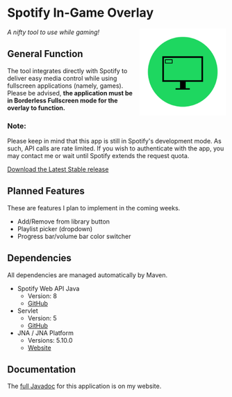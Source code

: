 # Spotify In-Game Overlay

<img align="right" src="src/main/java/az/araezarzosa/spotifyoverlay/spotify_in_game_overlay/icon.png?raw=true" height="200" width="200">

*A nifty tool to use while gaming!*


## General Function
The tool integrates directly with Spotify to deliver easy media control while using fullscreen applications (namely, games). 
Please be advised, **the application must be in Borderless Fullscreen mode for the overlay to function.**

### Note:
Please keep in mind that this app is still in Spotify's development mode. As such, API calls are rate limited. If you wish to authenticate with the app, you may contact me or wait until Spotify extends the request quota.

[Download the Latest Stable release](https://github.com/azarzosa/in-game-overlay-new/releases/download/v1.0/SpotifyOverlay.exe)

## Planned Features
These are features I plan to implement in the coming weeks.
- Add/Remove from library button
- Playlist picker (dropdown)
- Progress bar/volume bar color switcher

## Dependencies
All dependencies are managed automatically by Maven.
- Spotify Web API Java
  - Version: 8
  - [GitHub](https://github.com/spotify-web-api-java/spotify-web-api-java)
- Servlet
  - Version: 5
  - [GitHub](https://github.com/jakartaee/servlet)
- JNA / JNA Platform
  - Versions: 5.10.0
  - [Website](https://github.com/java-native-access/jna)

## Documentation
The [full Javadoc](https://araezarzosa.dev/documentation/gameoverlay/az/araezarzosa/spotifyoverlay/spotify_in_game_overlay/package-summary.html) for this application is on my website.
